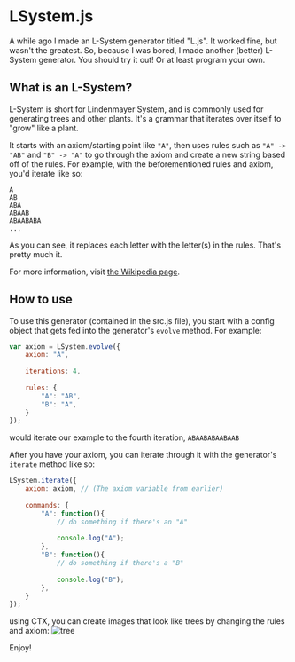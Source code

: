 # LSystem.js

A while ago I made an L-System generator titled "L.js". It worked fine, but wasn't the greatest. So, because I was bored, I made another (better) L-System generator. You should try it out! Or at least program your own.

## What is an L-System?

L-System is short for Lindenmayer System, and is commonly used for generating trees and other plants. It's a grammar that iterates over itself to "grow" like a plant.

It starts with an axiom/starting point like `"A"`, then uses rules such as `"A" -> "AB"` and `"B" -> "A"` to go through the axiom and create a new string based off of the rules. For example, with the beforementioned rules and axiom, you'd iterate like so:
```
A
AB
ABA
ABAAB
ABAABABA
...
```
As you can see, it replaces each letter with the letter(s) in the rules. That's pretty much it.

For more information, visit [the Wikipedia page](https://en.wikipedia.org/wiki/L-system).

## How to use

To use this generator (contained in the src.js file), you start with a config object that gets fed into the generator's `evolve` method. For example:
```javascript
var axiom = LSystem.evolve({
    axiom: "A",
    
    iterations: 4,
    
    rules: {
        "A": "AB",
        "B": "A",
    }
});
```
would iterate our example to the fourth iteration, `ABAABABAABAAB`

After you have your axiom, you can iterate through it with the generator's `iterate` method like so:
```javascript
LSystem.iterate({
    axiom: axiom, // (The axiom variable from earlier)
    
    commands: {
        "A": function(){
            // do something if there's an "A"
        
            console.log("A");
        },
        "B": function(){
            // do something if there's a "B"
        
            console.log("B");
        },
    }
});
```

using CTX, you can create images that look like trees by changing the rules and axiom:
![tree](https://user-images.githubusercontent.com/73145304/135742154-32cd08fc-0192-4aa4-9c69-14a5b1509317.png)

Enjoy!

